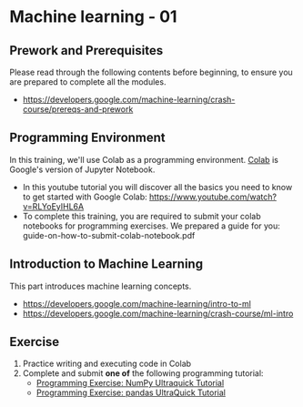 # Machine learning - 01
## Prework and Prerequisites
Please read through the following contents before beginning, to ensure you are prepared to complete all the modules.
- https://developers.google.com/machine-learning/crash-course/prereqs-and-prework

## Programming Environment
In this training, we'll use Colab as a programming environment. [Colab](https://colab.research.google.com/#scrollTo=GJBs_flRovLc) is Google's version of Jupyter Notebook.
- In this youtube tutorial you will discover all the basics you need to know to get started with Google Colab: https://www.youtube.com/watch?v=RLYoEyIHL6A
- To complete this training, you are required to submit your colab notebooks for programming exercises. We prepared a guide for you: guide-on-how-to-submit-colab-notebook.pdf
## Introduction to Machine Learning
This part introduces machine learning concepts.
- https://developers.google.com/machine-learning/intro-to-ml
- https://developers.google.com/machine-learning/crash-course/ml-intro

## Exercise
1. Practice writing and executing code in Colab
2. Complete and submit **one of** the following programming tutorial:
	- [Programming Exercise: NumPy Ultraquick Tutorial](https://colab.research.google.com/github/google/eng-edu/blob/main/ml/cc/exercises/numpy_ultraquick_tutorial.ipynb?utm_source=mlcc&utm_campaign=colab-external&utm_medium=referral&utm_content=numpy_tf2-colab&hl=en)
    - [Programming Exercise: pandas UltraQuick Tutorial](https://colab.research.google.com/github/google/eng-edu/blob/main/ml/cc/exercises/pandas_dataframe_ultraquick_tutorial.ipynb?utm_source=mlcc&utm_campaign=colab-external&utm_medium=referral&utm_content=pandas_tf2-colab&hl=en)
